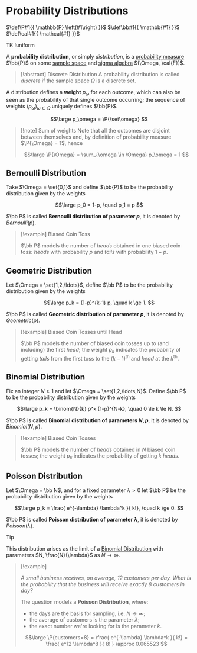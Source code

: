 # Probability Distributions

$\def\P#1{{ \mathbb{P} \left(#1\right) }}$
$\def\bb#1{{ \mathbb{#1} }}$
$\def\cal#1{{ \mathcal{#1} }}$

TK !uniform

A **probability distribution**, or simply *distribution*, is a [probability measure](/Probability/Discrete%20Probability/Probability%20Space.md#Probability%20Measure) $\bb{P}$ on some [sample space](/Probability/Discrete%20Probability/Probability%20Space.md#Sample%20Space) and [sigma algebra](?TK) $(\Omega, \cal{F})$.

> [!abstract] Discrete Distribution
> A probability distribution is called *discrete* if the sample space $\Omega$ is a discrete set.

A distribution defines a **weight** $p_\omega$ for each outcome, which can also be seen as the probability of that single outcome occurring; the sequence of weights $(p_\omega)_{\omega \in \Omega}$ uniquely defines $\bb{P}$.

$$\large
	p_\omega = \P{\set\omega}
$$


> [!note] Sum of weights
> Note that all the outcomes are disjoint between themselves and, by definition of probability measure $\P{\Omega} = 1$, hence
> 
> $$\large
> 	\P{\Omega} = \sum_{\omega \in \Omega} p_\omega = 1
> $$

## Bernoulli Distribution

Take $\Omega = \set{0,1}$ and define $\bb{P}$ to be the probability distribution given by the weights

$$\large
	p_0 = 1-p, \quad p_1 = p
$$

$\bb P$ is called **Bernoulli distribution of parameter $p$**, it is denoted by $Bernoulli(p)$.

> [!example] Biased Coin Toss
> 
> $\bb P$ models the number of *heads* obtained in one biased coin toss: *heads* with probability $p$ and *tails* with probability $1-p$.

## Geometric Distribution

Let $\Omega = \set{1,2,\ldots}$, define $\bb P$ to be the probability distribution given by the weights

$$\large
	p_k = (1-p)^{k-1} p, \quad k \ge 1.
$$

$\bb P$ is called **Geometric distribution of parameter $p$**, it is denoted by $Geometric(p)$.

> [!example] Biased Coin Tosses until Head
> 
> $\bb P$ models the number of biased coin tosses up to (and including) the first *head*; the weight $p_k$ indicates the probability of getting *tails* from the first toss to the $(k-1)^\text{th}$ and *head* at the $k^\text{th}$.

## Binomial Distribution

Fix an integer $N \ge 1$ and let $\Omega = \set{1,2,\ldots,N}$. Define $\bb P$ to be the probability distribution given by the weights

$$\large
	p_k = \binom{N}{k} p^k (1-p)^{N-k},
	\quad 0 \le k \le N.
$$

$\bb P$ is called **Binomial distribution of parameters $N, p$**, it is denoted by $Binomial(N,p)$.

> [!example] Biased Coin Tosses
> 
> $\bb P$ models the number of *heads* obtained in $N$ biased coin tosses; the weight $p_k$ indicates the probability of getting $k$ *heads*.

## Poisson Distribution

Let $\Omega = \bb N$, and for a fixed parameter $\lambda > 0$ let $\bb P$ be the probability distribution given by the weights

$$\large
	p_k = \frac{ e^{-\lambda} \lambda^k }{ k!}, \quad k \ge 0.
$$

$\bb P$ is called **Poisson distribution of parameter $\lambda$**, it is denoted by $Poisson(\lambda)$.

> [!tip]
> 
> This distribution arises as the limit of a [Binomial Distribution](#Binomial%20Distribution) with parameters $N, \frac{N}{\lambda}$ as $N \rightarrow \infty$.

> [!example]
> 
> *A small business receives, on average, 12 customers per day. What is the probability that the business will receive exactly 8 customers in day?*
> 
> The question models a **Poisson Distribution**, where:
> - the days are the basis for sampling, i.e. $N \rightarrow \infty$;
> - the average of customers is the parameter $\lambda$;
> - the exact number we're looking for is the parameter $k$.
> 
> $$\large
> 	\P{customers=8} =
> 	\frac{ e^{-\lambda} \lambda^k }{ k!} =
> 	\frac{ e^12 \lambda^8 }{ 8! } \approx
> 	0.065523
> $$
